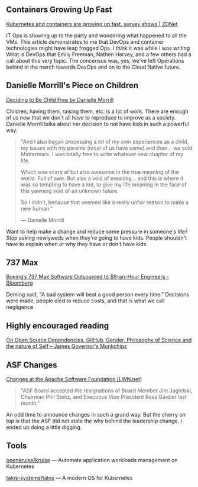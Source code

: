 ## Containers Growing Up Fast

[Kubernetes and containers are growing up fast, survey shows | ZDNet](https://www.zdnet.com/article/kubernetes-and-containers-are-growing-up-fast-survey-shows/)

IT Ops is showing up to the party and wondering what happened to all the VMs. This article demonstrates to me that DevOps and container technologies might have leap frogged Ops. I think it was while I was writing What is DevOps that Emily Freeman, Nathen Harvey, and a few others had a call about this very topic. The concensus was, yes, we've left Operations behind in the march towards DevOps and on to the Cloud Native future.

## Danielle Morrill's Piece on Children

[Deciding to Be Child Free by Danielle Morrill](http://www.daniellemorrill.com/2019/06/deciding-to-be-child-free/)

Children, having them, raising them, etc. is a lot of work. There are enough of us now that we don't all have to reproduce to improve as a society. Danielle Morrill talks about her decision to not have kids in such a powerful way.

> "And I also began processing a lot of my own experiences as a child, my issues with my parents (most of us have some) and then… we sold Mattermark. I was totally free to write whatever new chapter of my life.
>
> Which was scary af but also awesome in the true meaning of the world. Full of awe. But also a void of meaning… and this is where it was so tempting to have a kid, to give my life meaning in the face of this yawning void of an unknown future.
>
> So I didn’t, because that seemed like a really unfair reason to make a new human."
>
> — Danielle Morrill

Want to help make a change and reduce some pressure in someone's life? Stop asking newlyweds when they're going to have kids. People shouldn't have to explain when or why they have or don't have kids.

## 737 Max

[Boeing’s 737 Max Software Outsourced to $9-an-Hour Engineers - Bloomberg](https://www.bloomberg.com/news/articles/2019-06-28/boeing-s-737-max-software-outsourced-to-9-an-hour-engineers)

Deming said, "A bad system will beat a good person every time." Decisions were made, people died to reduce costs, and that is what we call negligence.

## Highly encouraged reading

[On Open Source Dependencies, GitHub, Gender, Philosophy of Science and the nature of Self – James Governor's Monkchips](https://redmonk.com/jgovernor/2019/06/24/on-open-source-dependencies-github-gender-philosophy-of-science-and-the-nature-of-self/)

## ASF Changes

[Changes at the Apache Software Foundation [LWN.net]](https://lwn.net/Articles/791973/)

> "ASF Board accepted the resignations of Board Member Jim Jagielski, Chairman Phil Steitz, and Executive Vice President Ross Gardler last month."

An odd time to announce changes in such a grand way. But the cherry on top is that the ASF did not state the why behind the leadership change. I ended up doing a little digging.

## Tools

[openkruise/kruise](https://github.com/openkruise/kruise) — Automate application workloads management on Kubernetes

[talos-systems/talos](https://github.com/talos-systems/talos) — A modern OS for Kubernetes
